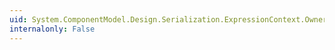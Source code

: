 ```yaml
---
uid: System.ComponentModel.Design.Serialization.ExpressionContext.Owner
internalonly: False
---
```

